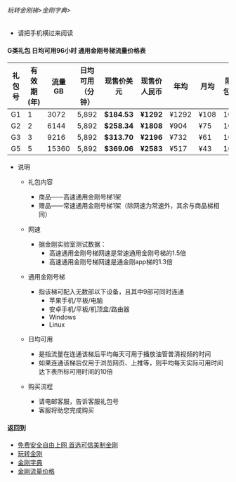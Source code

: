 ###### 玩转金刚梯>金刚字典>

- 请把手机横过来阅读

#### G类礼包 日均可用96小时 通用金刚号梯流量价格表

|礼包号|有效期(年) |流量 GB |日均可用（分钟）|现售价美元|现售价人民币|年均  |月均  | 限售礼包（个）|
|--------|------|-------|--------------|------|-------|-----|-----|--|
| G1 	 |1	|3072	| 5,892	 | <strong> $184.53	|<strong>¥1292 	 |¥1292	|¥108	|10,000|																	
| G2 	 |2	|6144	| 5,892	 | <strong> $258.34	|<strong>¥1808 	 |¥904	|¥75	|10,000|																
| G3 	 |3	|9216	| 5,892	 | <strong> $313.70	|<strong>¥2196 	 |¥732	|¥61	|10,000|																
| G5 	 |5	|15360	| 5,892	 | <strong> $369.06	|<strong>¥2583 	 |¥517	|¥43	|10,000|															

- 说明
  - 礼包内容
    - 商品——高速通用金刚号梯1架
    - 赠品——常速通用金刚号梯1架（除网速为常速外，其余与商品梯相同）

  - 网速
    - 据金刚实验室测试数据：
      - 高速通用金刚号梯网速是常速通用金刚号梯的1.5倍
      - 高速通用金刚号梯网速是通金刚app梯的1.3倍

  - 通用金刚号梯
    - 指该梯可配入无数部以下设备，且其中9部可同时连通
      - 苹果手机/平板/电脑
      - 安卓手机/平板/机顶盒/路由器
      - Windows
      - Linux

  - 日均可用
    - 是指流量在连通该梯后平均每天可用于播放油管普清视频的时间
    - 如果连通该梯后仅用于浏览网页、上推等，则平均每天实际可用时间达下表所标可用时间的10倍

  - 购买流程
    - 请电邮客服，告诉客服礼包号
    - 客服将助您完成购买

#### 返回到
- [免费安全自由上网 首选可信美制金刚](https://github.com/a2zitpro/web/blob/master/%E5%BE%80%E5%90%8E%E7%BF%BB.md)
- [玩转金刚](https://github.com/a2zitpro/web/blob/master/LadderFree/A.md)
- [金刚字典](https://github.com/a2zitpro/web/blob/master/LadderFree/kkDictionary/KKDictionary.md)
- [金刚流量价格](https://github.com/a2zitpro/web/blob/master/LadderFree/kkDictionary/Price/KKDTPrice.md)
